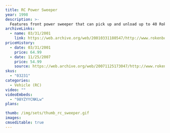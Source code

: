 ```yaml
---
title: RC Power Sweeper
year: 1998
description: >-
  Features front power sweeper that can pick up and unload up to 40 Rokenbok balls. The Sweeper tank raises and lowers, and the tailgate opens automatically. Requires Start Set and three AA batteries.
archiveLinks:
  - name: 03/31/2001
    link: https://web.archive.org/web/20010331180547/http://www.rokenbok.com/catalog/pd_rcv_sweeper.html
priceHistory:
  - date: 03/31/2001
    price: 64.99
  - date: 11/25/2007
    price: 54.99
    source: https://web.archive.org/web/20071125173047/http://www.rokenbok.com/catalog/pd_rcv_sweeper.html#
skus:
  - "03231"
categories: 
  - Vehicle (RC)
video: ""
videoEmbeds:
  - "98YZYYCNKLw"
plans:

thumb: /img/sets/thumb_rc_sweeper.gif
images:
cmseditable: true
---
```

